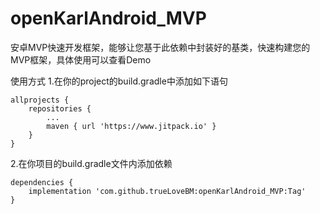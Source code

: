 # openKarlAndroid_MVP
安卓MVP快速开发框架，能够让您基于此依赖中封装好的基类，快速构建您的MVP框架，具体使用可以查看Demo

使用方式
1.在你的project的build.gradle中添加如下语句

	allprojects {
		repositories {
			...
			maven { url 'https://www.jitpack.io' }
		}
	}
 2.在你项目的build.gradle文件内添加依赖
 
	dependencies {
	    implementation 'com.github.trueLoveBM:openKarlAndroid_MVP:Tag'
	}
  
  
  

